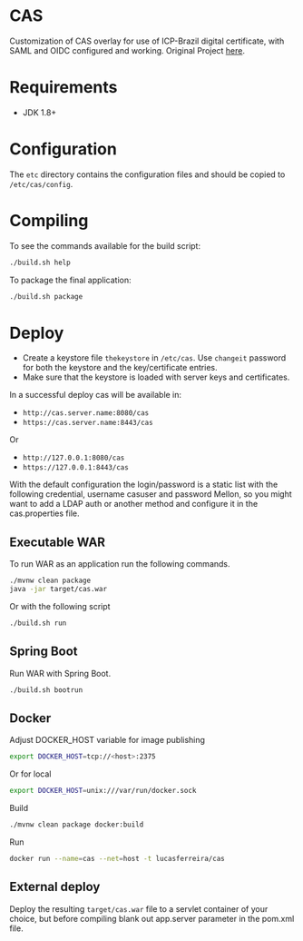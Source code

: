 CAS
============================

Customization of CAS overlay for use of ICP-Brazil digital certificate, with SAML and OIDC configured and working.
Original Project [here](https://apereo.github.io/cas/5.2.x/index.html).

# Requirements
* JDK 1.8+

# Configuration

The `etc` directory contains the configuration files and should be copied to `/etc/cas/config`.

# Compiling

To see the commands available for the build script:

```bash
./build.sh help
```

To package the final application:

```bash
./build.sh package
```

# Deploy

- Create a keystore file `thekeystore` in `/etc/cas`. Use `changeit` password for both the keystore and the key/certificate entries.
- Make sure that the keystore is loaded with server keys and certificates.

In a successful deploy cas will be available in:

* `http://cas.server.name:8080/cas`
* `https://cas.server.name:8443/cas`

Or

* `http://127.0.0.1:8080/cas`
* `https://127.0.0.1:8443/cas`



With the default configuration the login/password is a static list with the following credential, username casuser and password Mellon, so you might want to add a LDAP auth or another method and configure it in the cas.properties file.



## Executable WAR

To run WAR as an application run the following commands.

```bash
./mvnw clean package
java -jar target/cas.war
```

Or with the following script

```bash
./build.sh run
```


## Spring Boot

Run WAR with Spring Boot.

```bash
./build.sh bootrun
```

## Docker

Adjust DOCKER_HOST variable for image publishing
```bash
export DOCKER_HOST=tcp://<host>:2375
```
Or for local
```bash
export DOCKER_HOST=unix:///var/run/docker.sock
```
Build
```bash
./mvnw clean package docker:build
```
Run
```bash
docker run --name=cas --net=host -t lucasferreira/cas
```

## External deploy

Deploy the resulting `target/cas.war` file to a servlet container of your choice, but before compiling blank out app.server parameter in the pom.xml file.
